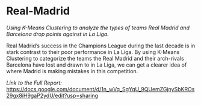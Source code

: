 # Real-Madrid
*Using K-Means Clustering to analyze the types of teams Real Madrid and Barcelona drop points against in La Liga.*

Real Madrid’s success in the Champions League during the last decade is in stark contrast to their poor performance in La Liga. By using K-Means Clustering to categorize the teams the Real Madrid and their arch-rivals Barcelona have lost and drawn to in La Liga, we can get a clearer idea of where Madrid is making mistakes in this competition.

*Link to the Full Report:*
https://docs.google.com/document/d/1n_wVq_SgYqU_9QUemZGjnySbKROs29gx8iH9gaP2ydU/edit?usp=sharing

